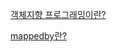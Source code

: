[객체지향 프로그래밍이란?](https://github.com/Minkyu222341/algorithm/wiki/%EA%B0%9D%EC%B2%B4%EC%A7%80%ED%96%A5-%ED%94%84%EB%A1%9C%EA%B7%B8%EB%9E%98%EB%B0%8D%EC%9D%B4%EB%9E%80-%3F) 

[mappedby란?](https://github.com/Minkyu222341/algorithm/wiki/mappedby-%EB%9E%80-%3F)
